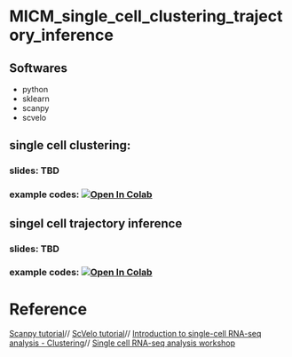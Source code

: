 # MICM_single_cell_clustering_trajectory_inference

## Softwares
- python
- sklearn
- scanpy
- scvelo

## single cell clustering:

### slides: TBD

### example codes: [![Open In Colab](https://colab.research.google.com/assets/colab-badge.svg)](https://colab.research.google.com/drive/1cDKPX-v4j8oP3Lq-mYDs4qFflhDASmnW?usp=sharing)

## singel cell trajectory inference
### slides: TBD
### example codes: [![Open In Colab](https://colab.research.google.com/assets/colab-badge.svg)](https://colab.research.google.com/drive/1Zg3IQPqhHOwPT8rN6XwjaNy3004jKy_z?usp=sharing)

# Reference

[Scanpy tutorial](https://scanpy.readthedocs.io/en/stable/tutorials.html)//
[ScVelo tutorial](https://scvelo.readthedocs.io/VelocityBasics/)//
[Introduction to single-cell RNA-seq analysis - Clustering](https://bioinformatics-core-shared-training.github.io/cruk-summer-school-2021/scRNAseq/Slides/clusteringSlides.html#1)//
[Single cell RNA-seq analysis workshop](https://nbisweden.github.io/workshop-scRNAseq/labs/compiled/scanpy/scanpy_04_clustering.html)

